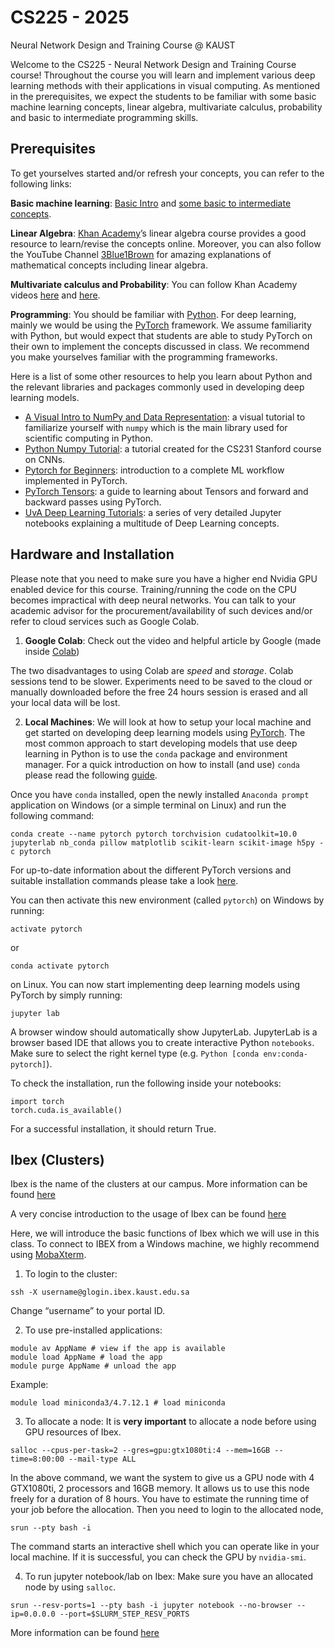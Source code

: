 # CS225 - 2025
Neural Network Design and Training Course @ KAUST


Welcome to the CS225 - Neural Network Design and Training Course course! Throughout the course you will learn and implement various deep learning methods with their applications in visual computing. As mentioned in the prerequisites, we expect the students to be familiar with some basic machine learning concepts, linear algebra, multivariate calculus, probability and basic to intermediate programming skills.

## Prerequisites

To get yourselves started and/or refresh your concepts, you can refer to the following links:

**Basic machine learning**: [Basic Intro](https://www.youtube.com/watch?v=ukzFI9rgwfU) and [some basic to intermediate concepts](https://www.coursera.org/learn/machine-learning).

**Linear Algebra**: [Khan Academy](https://www.khanacademy.org/math/linear-algebra)’s linear algebra course provides a good resource to learn/revise the concepts online. Moreover, you can also follow the YouTube Channel [3Blue1Brown](https://www.youtube.com/channel/UCYO_jab_esuFRV4b17AJtAw) for amazing explanations of mathematical concepts including linear algebra.

**Multivariate calculus and Probability**: You can follow Khan Academy videos [here](https://www.khanacademy.org/math/statistics-probability/probability-library) and [here](https://www.khanacademy.org/math/multivariable-calculus).

**Programming**: You should be familiar with [Python](https://www.tutorialspoint.com/python/index.htm). For deep learning, mainly we would be using the [PyTorch](https://pytorch.org/tutorials/) framework. We assume familiarity with Python, but would expect that students are able to study PyTorch on their own to implement the concepts discussed in class. We recommend you make yourselves familiar with the programming frameworks.

Here is a list of some other resources to help you learn about Python and the relevant libraries and packages commonly used in developing deep learning models.

- [A Visual Intro to NumPy and Data Representation](http://jalammar.github.io/visual-numpy/): a visual tutorial to familiarize yourself with `numpy` which is the main library used for scientific computing in Python.
- [Python Numpy Tutorial](http://cs231n.github.io/python-numpy-tutorial/): a tutorial created for the CS231 Stanford course on CNNs.
- [Pytorch for Beginners](https://pytorch.org/tutorials/beginner/basics/intro.html): introduction to a complete ML workflow implemented in PyTorch.
- [PyTorch Tensors](https://pytorch.org/tutorials/beginner/pytorch_with_examples.html): a guide to learning about Tensors and forward and backward passes using PyTorch.
- [UvA Deep Learning Tutorials](https://uvadlc-notebooks.readthedocs.io/en/latest/): a series of very detailed Jupyter notebooks explaining a multitude of Deep Learning concepts.

## Hardware and Installation
Please note that you need to make sure you have a higher end Nvidia GPU enabled
device for this course. Training/running the code on the CPU becomes impractical
with deep neural networks. You can talk to your academic advisor for the
procurement/availability of such devices and/or refer to cloud services such as
Google Colab.

1. **Google Colab**: Check out the video and helpful article by Google (made inside [Colab](https://colab.research.google.com/notebooks/welcome.ipynb))

The two disadvantages to using Colab are *speed* and *storage*. Colab sessions tend to be slower. Experiments need to be saved to the cloud or manually downloaded before the free 24 hours session is erased and all your local data will be lost.

2. **Local Machines**: We will look at how to setup your local machine and get started on developing deep learning models using [PyTorch](https://pytorch.org/). The most common approach to start developing models that use deep learning in Python is to use the `conda` package and environment manager. For a quick introduction on how to install (and use) `conda` please read the following [guide](https://docs.conda.io/projects/conda/en/latest/user-guide/getting-started.html).

Once you have `conda` installed, open the newly installed `Anaconda prompt` application on Windows (or a simple terminal on Linux) and run the following
command:
```
conda create --name pytorch pytorch torchvision cudatoolkit=10.0 jupyterlab nb_conda pillow matplotlib scikit-learn scikit-image h5py -c pytorch
```

For up-to-date information about the different PyTorch versions and suitable installation commands please take a look [here](https://pytorch.org/get-started/locally/).

You can then activate this new environment (called `pytorch`) on Windows by running:

```
activate pytorch
```

or

```
conda activate pytorch
```
on Linux. You can now start implementing deep
learning models using PyTorch by simply running:

```
jupyter lab
```

A browser window should automatically show JupyterLab. JupyterLab is a browser based IDE that allows you to create interactive Python `notebooks`. Make sure to
select the right kernel type (e.g. `Python [conda env:conda-pytorch]`).

To check the installation, run the following inside your notebooks:
```
import torch
torch.cuda.is_available()
```

For a successful installation, it should return True.

## Ibex (Clusters)
Ibex is the name of the clusters at our campus. More information can be found [here](https://www.hpc.kaust.edu.sa/ibex)

A very concise introduction to the usage of Ibex can be found [here](https://www.hpc.kaust.edu.sa/sites/default/files/files/public/Cluster_training/26_11_2018/0_Ibex_cheat_sheet_Nov_26_2018.pdf)

Here, we will introduce the basic functions of Ibex which we will use in this class. To connect to IBEX from a Windows machine, we highly recommend using [MobaXterm](https://mobaxterm.mobatek.net/).

1. To login to the cluster:
```
ssh -X username@glogin.ibex.kaust.edu.sa
```
Change “username” to your portal ID.

2. To use pre-installed applications:
```
module av AppName # view if the app is available
module load AppName # load the app
module purge AppName # unload the app
```

Example:

```
module load miniconda3/4.7.12.1 # load miniconda
```

3. To allocate a node:
It is **very important** to allocate a node before using GPU resources of Ibex.
```
salloc --cpus-per-task=2 --gres=gpu:gtx1080ti:4 --mem=16GB --time=8:00:00 --mail-type ALL
```
In the above command, we want the system to give us a GPU node with 4 GTX1080ti, 2 processors and 16GB memory. It allows us to use this node freely for a duration of 8 hours. You have to estimate the running time of your job before the allocation.
Then you need to login to the allocated node,
```
srun --pty bash -i
```
The command starts an interactive shell which you can operate like in your local machine.
If it is successful, you can check the GPU by `nvidia-smi`.

4. To run jupyter notebook/lab on Ibex:
Make sure you have an allocated node by using `salloc`.
```
srun --resv-ports=1 --pty bash -i jupyter notebook --no-browser --ip=0.0.0.0 --port=$SLURM_STEP_RESV_PORTS
```

More information can be found [here](https://www.hpc.kaust.edu.sa/ibex/app?app=jupyter)
